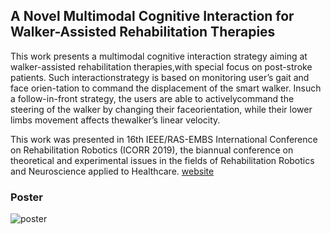 ## A Novel Multimodal Cognitive Interaction for Walker-Assisted Rehabilitation Therapies

This  work  presents  a  multimodal  cognitive  interaction strategy  aiming  at  walker-assisted  rehabilitation  therapies,with  special  focus  on  post-stroke  patients.  Such  interactionstrategy  is  based  on  monitoring  user’s  gait  and  face  orien-tation to command the displacement of the smart walker. Insuch a follow-in-front strategy, the users are able to activelycommand the steering of the walker by changing their faceorientation,  while  their  lower  limbs  movement  affects  thewalker’s linear velocity.

This work was presented in 16th IEEE/RAS-EMBS International Conference on Rehabilitation Robotics (ICORR 2019), the biannual conference on theoretical and experimental issues in the fields of Rehabilitation Robotics and Neuroscience applied to Healthcare.
[website](https://icorr2019.org/)

### Poster
![poster](https://raw.githubusercontent.com/WanderScheidegger/Icorr2019/master/figs/poster.png)

